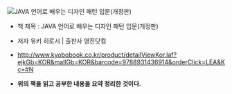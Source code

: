![JAVA 언어로 배우는 디자인 패턴 입문(개정판)](http://image.kyobobook.co.kr/images/book/xlarge/914/x9788931436914.jpg)

-	책 제목 : JAVA 언어로 배우는 디자인 패턴 입문(개정판)
-	저자 유키 히로시 | 출판사 영진닷컴
-	http://www.kyobobook.co.kr/product/detailViewKor.laf?ejkGb=KOR&mallGb=KOR&barcode=9788931436914&orderClick=LEA&Kc=#N

-	**위의 책을 읽고 공부한 내용을 요약 정리한 것이다.**
